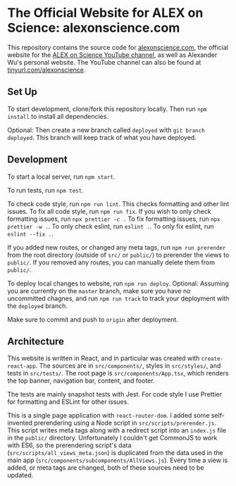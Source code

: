 # The Official Website for ALEX on Science: alexonscience.com

This repository contains the source code for
[alexonscience.com](alexonscience.com),
the official website for the
[ALEX on Science YouTube channel](https://www.youtube.com/channel/UCaV0jdBmPzgBk6AYweICoMA),
as well as Alexander Wu's personal website. The YouTube channel can also be found at
[tinyurl.com/alexonscience](https://tinyurl.com/alexonscience).

## Set Up

To start development, clone/fork this repository locally. Then run `npm install` to install all dependencies.

Optional: Then create a new branch called `deployed` with `git branch deployed`. This branch will
keep track of what you have deployed.

## Development

To start a local server, run `npm start`.

To run tests, run `npm test`.

To check code style, run `npm run lint`. This checks formatting and other lint issues. To fix
all code style, run `npm run fix`. If you wish to only check formatting issues, run
`npx prettier -c .` To fix formatting issues, run `npx prettier -w .`. To only check eslint,
run `eslint .`. To only fix eslint, run `eslint --fix .`.

If you added new routes, or changed any meta tags, run `npm run prerender` from the root
directory (outside of `src/` or `public/`) to prerender the views to `public/`. If you removed
any routes, you can manually delete them from `public/`.

To deploy local changes to website, run `npm run deploy`. Optional: Assuming you are currently
on the `master` branch, make sure you have no uncommitted chagnes, and run `npm run track` to
track your deployment with the `deployed` branch.

Make sure to commit and push to `origin` after deployment.

## Architecture

This website is written in React, and in particular was created with `create-react-app`. The
sources are in `src/components/`, styles in `src/styles/`, and tests in `src/tests/`. The root
page is `src/components/App.tsx`, which renders the top banner, navigation bar, content, and
footer.

The tests are mainly snapshot tests with Jest. For code style I use Prettier for formatting
and ESLint for other issues.

This is a single page application with `react-router-dom`.
I added some self-invented prerendering using a Node script in `src/scripts/prerender.js`.
This script writes meta tags along with a redirect script into an `index.js` file in the
`public/` directory. Unfortunately I couldn't get CommonJS to work with ES6, so the
prerendering script's data (`src/scripts/all_views_meta.json`) is duplicated from the data used in the main app (`src/components/subcomponents/AllViews.js`). Every time
a view is added, or meta tags are changed, both of these sources need to be updated.

